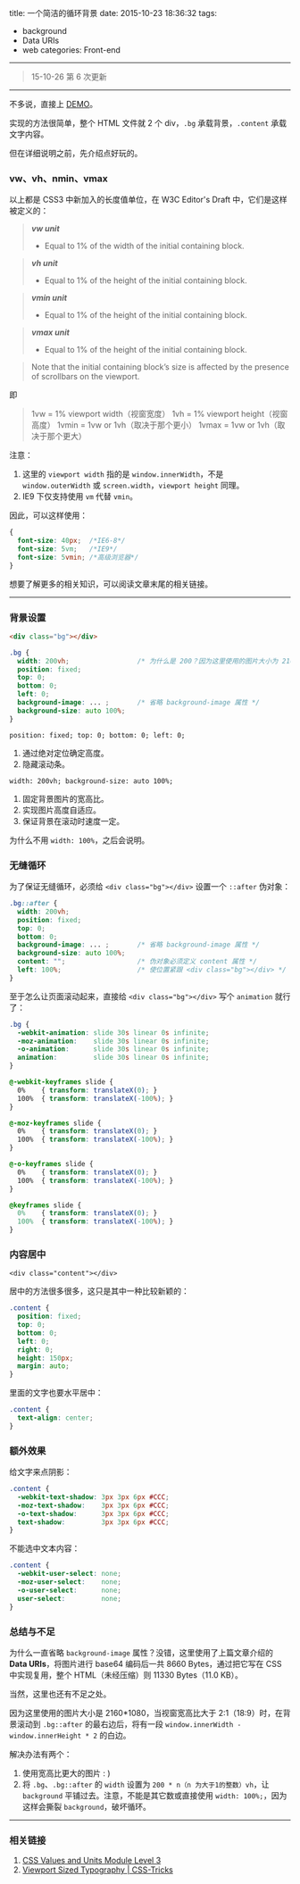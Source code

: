 title: 一个简洁的循环背景
date: 2015-10-23 18:36:32
tags:
- background
- Data URIs
- web
categories: Front-end
---

> 15-10-26 第 6 次更新

---

不多说，直接上 [DEMO](http://keyfoxth.github.io/demo/loop-background.html)。

实现的方法很简单，整个 HTML 文件就 2 个 div，`.bg` 承载背景，`.content` 承载文字内容。

但在详细说明之前，先介绍点好玩的。

### vw、vh、nmin、vmax

以上都是 CSS3 中新加入的长度值单位，在 W3C Editor's Draft 中，它们是这样被定义的：

> ***vw unit***
> - Equal to 1% of the width of the initial containing block.

> ***vh unit***
> -  Equal to 1% of the height of the initial containing block.

> ***vmin unit***
> -  Equal to 1% of the height of the initial containing block.

> ***vmax unit***
> -  Equal to 1% of the height of the initial containing block.

> Note that the initial containing block’s size is affected by the presence of scrollbars on the viewport.

即

> 1vw = 1% viewport width（视窗宽度）
> 1vh = 1% viewport height（视窗高度）
> 1vmin = 1vw or 1vh（取决于那个更小）
> 1vmax = 1vw or 1vh（取决于那个更大）

<!-- more -->

注意：

1. 这里的 `viewport width` 指的是 `window.innerWidth`，不是 `window.outerWidth` 或 `screen.width`，`viewport height` 同理。
2. IE9 下仅支持使用 `vm` 代替 `vmin`。

因此，可以这样使用：

```CSS
{
  font-size: 40px;  /*IE6-8*/
  font-size: 5vm;   /*IE9*/
  font-size: 5vmin; /*高级浏览器*/
}
```

想要了解更多的相关知识，可以阅读文章末尾的相关链接。

---

### 背景设置

```HTML
<div class="bg"></div>
```

```CSS
.bg {
  width: 200vh;                 /* 为什么是 200？因为这里使用的图片大小为 2160*1080 */
  position: fixed;
  top: 0;
  bottom: 0;
  left: 0;
  background-image: ... ;       /* 省略 background-image 属性 */
  background-size: auto 100%;
}
```

`position: fixed; top: 0; bottom: 0; left: 0;`

1. 通过绝对定位确定高度。
2. 隐藏滚动条。

`width: 200vh; background-size: auto 100%;`

1. 固定背景图片的宽高比。
2. 实现图片高度自适应。
3. 保证背景在滚动时速度一定。

为什么不用 `width: 100%`，之后会说明。

### 无缝循环

为了保证无缝循环，必须给 `<div class="bg"></div>` 设置一个 `::after` 伪对象：

```CSS
.bg::after {
  width: 200vh;
  position: fixed;
  top: 0;
  bottom: 0;
  background-image: ... ;       /* 省略 background-image 属性 */
  background-size: auto 100%;
  content: "";                  /* 伪对象必须定义 content 属性 */
  left: 100%;                   /* 使位置紧跟 <div class="bg"></div> */
}
```

至于怎么让页面滚动起来，直接给 `<div class="bg"></div>` 写个 `animation` 就行了：

```CSS
.bg {
  -webkit-animation: slide 30s linear 0s infinite;
  -moz-animation:    slide 30s linear 0s infinite;
  -o-animation:      slide 30s linear 0s infinite;
  animation:         slide 30s linear 0s infinite;
}

@-webkit-keyframes slide {
  0%    { transform: translateX(0); }
  100%	{ transform: translateX(-100%); }
}

@-moz-keyframes slide {
  0%    { transform: translateX(0); }
  100%	{ transform: translateX(-100%); }
}

@-o-keyframes slide {
  0%    { transform: translateX(0); }
  100%	{ transform: translateX(-100%); }
}

@keyframes slide {
  0%    { transform: translateX(0); }
  100%	{ transform: translateX(-100%); }
}
```

### 内容居中

`<div class="content"></div>`

居中的方法很多很多，这只是其中一种比较新颖的：

```CSS
.content {
  position: fixed;
  top: 0;
  bottom: 0;
  left: 0;
  right: 0;
  height: 150px;
  margin: auto;
}
```

里面的文字也要水平居中：

```CSS
.content {
  text-align: center;
}
```

### 额外效果

给文字来点阴影：

```CSS
.content {
  -webkit-text-shadow: 3px 3px 6px #CCC;
  -moz-text-shadow:    3px 3px 6px #CCC;
  -o-text-shadow:      3px 3px 6px #CCC;
  text-shadow:         3px 3px 6px #CCC;
}
```

不能选中文本内容：

```CSS
.content {
  -webkit-user-select: none;
  -moz-user-select:    none;
  -o-user-select:      none;
  user-select:         none;
}
```

### 总结与不足

为什么一直省略 `background-image` 属性？没错，这里使用了上篇文章介绍的 **Data URIs**，将图片进行 base64 编码后一共 8660 Bytes，通过把它写在 CSS 中实现复用，整个 HTML（未经压缩）则 11330 Bytes（11.0 KB）。

当然，这里也还有不足之处。

因为这里使用的图片大小是 2160\*1080，当视窗宽高比大于 2:1（18:9）时，在背景滚动到 `.bg::after` 的最右边后，将有一段 `window.innerWidth - window.innerHeight * 2` 的白边。

解决办法有两个：

1. 使用宽高比更大的图片 : )
2. 将 `.bg`、`.bg::after` 的 `width` 设置为 `200 * n（n 为大于1的整数）vh`，让 `background` 平铺过去。注意，不能是其它数或直接使用 `width: 100%;`，因为这样会撕裂 `background`，破坏循环。

---

### 相关链接

1. [CSS Values and Units Module Level 3](https://drafts.csswg.org/css-values-3/#viewport-relative-lengths)
2. [Viewport Sized Typography | CSS-Tricks](https://css-tricks.com/viewport-sized-typography/)
